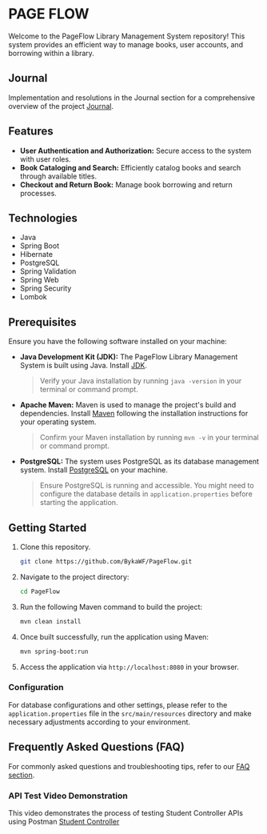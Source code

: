 # PAGE FLOW

Welcome to the PageFlow Library Management System repository! This system provides an efficient way to manage books, user accounts, and borrowing within a library.

## Journal

Implementation  and resolutions in the Journal section for a comprehensive overview of the project [Journal](journal.md).

## Features

- **User Authentication and Authorization:** Secure access to the system with user roles.
- **Book Cataloging and Search:** Efficiently catalog books and search through available titles.
- **Checkout and Return Book:** Manage book borrowing and return processes.

## Technologies

- Java
- Spring Boot
- Hibernate
- PostgreSQL 
- Spring Validation
- Spring Web
- Spring Security
- Lombok

## Prerequisites

Ensure you have the following software installed on your machine:

- **Java Development Kit (JDK):** The PageFlow Library Management System is built using Java. Install [JDK](https://www.oracle.com/java/technologies/downloads/).
  
  > Verify your Java installation by running `java -version` in your terminal or command prompt.

- **Apache Maven:** Maven is used to manage the project's build and dependencies. Install [Maven](https://maven.apache.org/download.cgi) following the installation instructions for your operating system.
  
  > Confirm your Maven installation by running `mvn -v` in your terminal or command prompt.

- **PostgreSQL:** The system uses PostgreSQL as its database management system. Install [PostgreSQL](https://www.postgresql.org/download/) on your machine.
  
  > Ensure PostgreSQL is running and accessible. You might need to configure the database details in `application.properties` before starting the application.


## Getting Started

1. Clone this repository.
   ```bash
   git clone https://github.com/BykaWF/PageFlow.git
2. Navigate to the project directory:
   ```bash
   cd PageFlow

3. Run the following Maven command to build the project:
   ```bash
   mvn clean install

4. Once built successfully, run the application using Maven:
   ```bash
   mvn spring-boot:run
5. Access the application via `http://localhost:8080` in your browser.

### Configuration

For database configurations and other settings, please refer to the `application.properties` file in the `src/main/resources` directory and make necessary adjustments according to your environment.

## Frequently Asked Questions (FAQ)

For commonly asked questions and troubleshooting tips, refer to our [FAQ section](https://github.com/BykaWF/PageFlow/wiki/F.A.Q).

### API Test Video Demonstration
This video demonstrates the process of testing Student Controller APIs using Postman [Student Controller](https://youtu.be/_eyT2dUtHCA)
